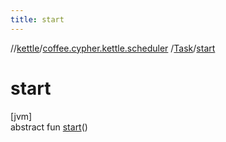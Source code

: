 ```yaml
---
title: start
---
```

//[kettle](../../../index.html)/[coffee.cypher.kettle.scheduler](../index.html)
/[Task](index.html)/[start](start.html)

# start

[jvm]\
abstract fun [start](start.html)()




